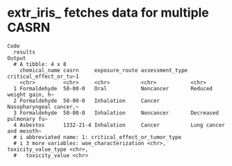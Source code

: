 # extr_iris_ fetches data for multiple CASRN

    Code
      results
    Output
      # A tibble: 4 x 8
        chemical_name casrn     exposure_route assessment_type critical_effect_or_tu~1
        <chr>         <chr>     <chr>          <chr>           <chr>                  
      1 Formaldehyde  50-00-0   Oral           Noncancer       Reduced weight gain, h~
      2 Formaldehyde  50-00-0   Inhalation     Cancer          Nasopharyngeal cancer,~
      3 Formaldehyde  50-00-0   Inhalation     Noncancer       Decreased pulmonary fu~
      4 Asbestos      1332-21-4 Inhalation     Cancer          Lung cancer and mesoth~
      # i abbreviated name: 1: critical_effect_or_tumor_type
      # i 3 more variables: woe_characterization <chr>, toxicity_value_type <chr>,
      #   toxicity_value <chr>

